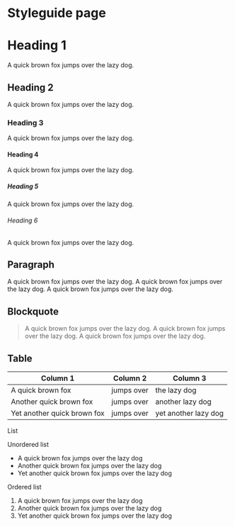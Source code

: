 # Styleguide page

# Heading 1

A quick brown fox jumps over the lazy dog.

## Heading 2

A quick brown fox jumps over the lazy dog.

### Heading 3

A quick brown fox jumps over the lazy dog.

#### Heading 4

A quick brown fox jumps over the lazy dog.

##### Heading 5

A quick brown fox jumps over the lazy dog.

###### Heading 6

A quick brown fox jumps over the lazy dog.

## Paragraph

A quick brown fox jumps over the lazy dog. A quick brown fox jumps over the lazy dog. A quick brown fox jumps over the lazy dog.

## Blockquote

> A quick brown fox jumps over the lazy dog. A quick brown fox jumps over the lazy dog. A quick brown fox jumps over the lazy dog.

## Table

| Column 1                   | Column 2                   | Column 3                   |
|----------------------------|----------------------------|----------------------------|
| A quick brown fox          | jumps over                 | the lazy dog               |
| Another quick brown fox    | jumps over                 | another lazy dog           |
| Yet another quick brown fox| jumps over                 | yet another lazy dog       |

List

Unordered list

- A quick brown fox jumps over the lazy dog
- Another quick brown fox jumps over the lazy dog
- Yet another quick brown fox jumps over the lazy dog

Ordered list

1.	A quick brown fox jumps over the lazy dog
2.	Another quick brown fox jumps over the lazy dog
3.	Yet another quick brown fox jumps over the lazy dog